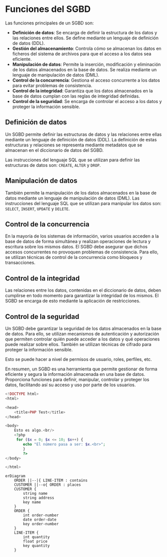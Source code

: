 # Funciones del SGBD

Las funciones principales de un SGBD son:

* **Definición de datos**: Se encarga de definir la estructura de los datos y las relaciones entre ellos. Se define mediante un lenguaje de definición de datos (DDL).
* **Gestión del almacenamiento**: Controla cómo se almacenan los datos en ficheros del sistema de archivos para que el acceso a los datos sea eficiente.
* **Manipulación de datos**: Permite la inserción, modificación y eliminación de los datos almacenados en la base de datos. Se realiza mediante un lenguaje de manipulación de datos (DML).
* **Control de la concurrencia**: Gestiona el acceso concurrente a los datos para evitar problemas de consistencia.
* **Control de la integridad**: Garantiza que los datos almacenados en la base de datos cumplan con las reglas de integridad definidas.
* **Control de la seguridad**: Se encarga de controlar el acceso a los datos y proteger la información sensible.

## Definición de datos

Un SGBD permite definir las estructuras de datos y las relaciones entre ellas mediante un lenguaje de definición de datos (DDL). La definición de estas estructuras y relaciones se representa mediante metadatos que se almacenan en el diccionario de datos del SGBD.

Las instrucciones del lenguaje SQL que se utilizan para definir las estructuras de datos son: `CREATE`, `ALTER` y `DROP`.

## Manipulación de datos

También permite la manipulación de los datos almacenados en la base de datos mediante un lenguaje de manipulación de datos (DML). Las instrucciones del lenguaje SQL que se utilizan para manipular los datos son: `SELECT`, `INSERT`, `UPDATE` y `DELETE`.

## Control de la concurrencia

En la mayoría de los sistemas de información, varios usuarios acceden a la base de datos de forma simultánea y realizan operaciones de lectura y escritura sobre los mismos datos.
El SGBD debe asegurar que dichos accesos concurrentes no provoquen problemas de consistencia. Para ello, se utilizan técnicas de control de la concurrencia como bloqueos y transacciones.

## Control de la integridad

Las relaciones entre los datos, contenidas en el diccionario de datos, deben cumplirse en todo momento para garantizar la integridad de los mismos. El SGBD se encarga de esto mediante la aplicación de restricciones.

## Control de la seguridad

Un SGBD debe garantizar la seguridad de los datos almacenados en la base de datos. Para ello, se utilizan mecanismos de autenticación y autorización que permiten controlar quién puede acceder a los datos y qué operaciones puede realizar sobre ellos. También se utilizan técnicas de cifrado para proteger la información sensible.

Esto se puede hacer a nivel de permisos de usuario, roles, perfiles, etc.

En resumen, un SGBD es una herramienta que permite gestionar de forma eficiente y segura la información almacenada en una base de datos. Proporciona funciones para definir, manipular, controlar y proteger los datos, facilitando así su acceso y uso por parte de los usuarios.

```php
<!DOCTYPE html>
<html>

<head>
    <title>PHP Test</title>
</head>

<body>
    Esto es algo.<br/>
    <?php
     for ($x = 0; $x <= 10; $x++) {
        echo "El número pasa a ser: $x.<br>";
        }
        ?>
</body>

</html>
```

```mermaid
erDiagram
    ORDER ||--|{ LINE-ITEM : contains
    CUSTOMER ||--o{ ORDER : places
    CUSTOMER {
        string name
        string address
        key name
    }
    ORDER {
        int order-number
        date order-date
        key order-number
    }
    LINE-ITEM {
        int quantity
        float price
        key quantity
    }
```
